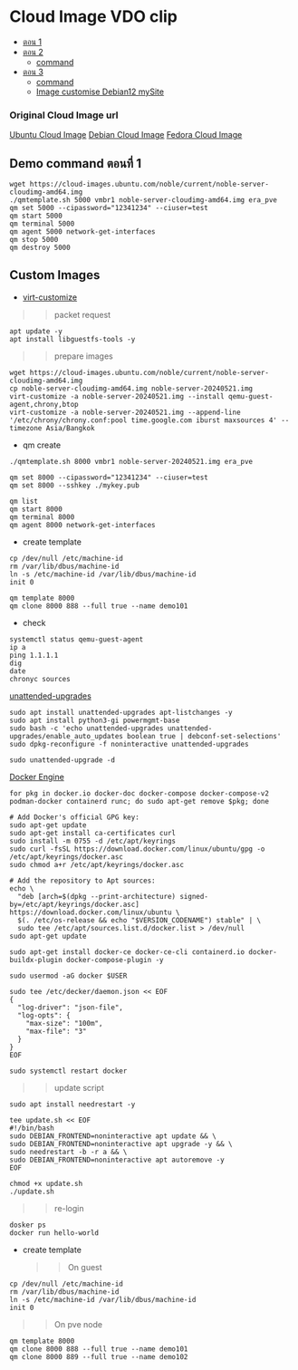 
# Cloud Image VDO clip
- [ตอน 1](https://www.loom.com/share/84a3720bc5584835a2ba0ebb757d4692?sid=93c273af-4b29-43aa-b2da-5198e1a49bc4)
- [ตอน 2](https://www.loom.com/share/e889e2b41aa141c6ad61627cb63380de?sid=c301bf1b-53b1-4f17-99f3-79aeaf896a6f)
  - [command](https://github.com/pitimon/xOps2024/blob/main/cloudImageDeploy/command-ตอน2.md)
- [ตอน 3](https://www.loom.com/share/ba174cc6ec4c455dab4385222b81eb35?sid=999b5b8d-f9f2-4cb6-86c3-618b7352a0c3)
  - [command](https://github.com/pitimon/xOps2024/blob/main/cloudImageDeploy/command-ตอน3.md)
  - [Image customise Debian12 mySite](http://rustdesk.ipv9.me/iso/debian-12-generic-amd64-mod-20240525.qcow2)

### Original Cloud Image url
[Ubuntu Cloud Image](https://cloud-images.ubuntu.com/)
[Debian Cloud Image](https://cloud.debian.org/images/cloud/)
[Fedora Cloud Image](https://fedoraproject.org/cloud/download)

## Demo command ตอนที่ 1
```
wget https://cloud-images.ubuntu.com/noble/current/noble-server-cloudimg-amd64.img
./qmtemplate.sh 5000 vmbr1 noble-server-cloudimg-amd64.img era_pve
qm set 5000 --cipassword="12341234" --ciuser=test
qm start 5000
qm terminal 5000
qm agent 5000 network-get-interfaces
qm stop 5000
qm destroy 5000
```

## Custom Images
- [virt-customize](https://libguestfs.org/virt-customize.1.html)
>> packet request
```
apt update -y
apt install libguestfs-tools -y
```
>> prepare images
```
wget https://cloud-images.ubuntu.com/noble/current/noble-server-cloudimg-amd64.img
cp noble-server-cloudimg-amd64.img noble-server-20240521.img
virt-customize -a noble-server-20240521.img --install qemu-guest-agent,chrony,btop
virt-customize -a noble-server-20240521.img --append-line '/etc/chrony/chrony.conf:pool time.google.com iburst maxsources 4' --timezone Asia/Bangkok

```
- qm create
```
./qmtemplate.sh 8000 vmbr1 noble-server-20240521.img era_pve
```
```
qm set 8000 --cipassword="12341234" --ciuser=test
qm set 8000 --sshkey ./mykey.pub
```
```
qm list
qm start 8000
qm terminal 8000
qm agent 8000 network-get-interfaces
```
- create template
```
cp /dev/null /etc/machine-id
rm /var/lib/dbus/machine-id
ln -s /etc/machine-id /var/lib/dbus/machine-id
init 0

qm template 8000
qm clone 8000 888 --full true --name demo101
```
- check
```
systemctl status qemu-guest-agent
ip a
ping 1.1.1.1
dig
date
chronyc sources
```
[unattended-upgrades](https://wiki.debian.org/UnattendedUpgrades)
```
sudo apt install unattended-upgrades apt-listchanges -y
sudo apt install python3-gi powermgmt-base
sudo bash -c 'echo unattended-upgrades unattended-upgrades/enable_auto_updates boolean true | debconf-set-selections'
sudo dpkg-reconfigure -f noninteractive unattended-upgrades

sudo unattended-upgrade -d
```
[Docker Engine]()
```
for pkg in docker.io docker-doc docker-compose docker-compose-v2 podman-docker containerd runc; do sudo apt-get remove $pkg; done
```
```
# Add Docker's official GPG key:
sudo apt-get update
sudo apt-get install ca-certificates curl
sudo install -m 0755 -d /etc/apt/keyrings
sudo curl -fsSL https://download.docker.com/linux/ubuntu/gpg -o /etc/apt/keyrings/docker.asc
sudo chmod a+r /etc/apt/keyrings/docker.asc

# Add the repository to Apt sources:
echo \
  "deb [arch=$(dpkg --print-architecture) signed-by=/etc/apt/keyrings/docker.asc] https://download.docker.com/linux/ubuntu \
  $(. /etc/os-release && echo "$VERSION_CODENAME") stable" | \
  sudo tee /etc/apt/sources.list.d/docker.list > /dev/null
sudo apt-get update
```
```
sudo apt-get install docker-ce docker-ce-cli containerd.io docker-buildx-plugin docker-compose-plugin -y

sudo usermod -aG docker $USER
```
```
sudo tee /etc/decker/daemon.json << EOF
{
  "log-driver": "json-file",
  "log-opts": {
    "max-size": "100m",
    "max-file": "3"
  }
}
EOF

sudo systemctl restart docker
```
>> update script
```
sudo apt install needrestart -y

tee update.sh << EOF
#!/bin/bash
sudo DEBIAN_FRONTEND=noninteractive apt update && \
sudo DEBIAN_FRONTEND=noninteractive apt upgrade -y && \
sudo needrestart -b -r a && \
sudo DEBIAN_FRONTEND=noninteractive apt autoremove -y
EOF

chmod +x update.sh
./update.sh
```
>> re-login
```
dosker ps
docker run hello-world
```
- create template
  >> On guest
```
cp /dev/null /etc/machine-id
rm /var/lib/dbus/machine-id
ln -s /etc/machine-id /var/lib/dbus/machine-id
init 0
```
  >> On pve node
```
qm template 8000
qm clone 8000 888 --full true --name demo101
qm clone 8000 889 --full true --name demo102
```
